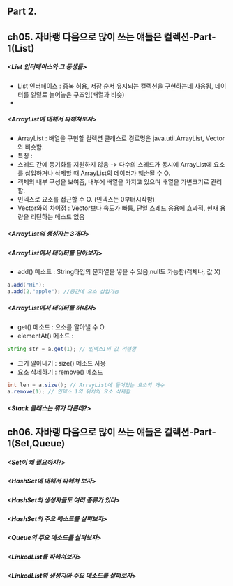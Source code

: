 ## Part 2.
## ch05. 자바랭 다음으로 많이 쓰는 얘들은 컬렉션-Part-1(List)
##### <List 인터페이스와 그 동생들>
- List 인터페이스 : 중복 허용, 저장 순서 유지되는 컬렉션을 구현하는데 사용됨, 데이터를 일렬로 늘어놓은 구조임(배열과 비슷)
-
##### <ArrayList에 대해서 파해쳐보자>
- ArrayList : 배열을 구현할 컬렉션 클래스로 경로명은 java.util.ArrayList, Vector와 비슷함.
- 특징 : 
- 스레드 간에 동기화를 지원하지 않음 -> 다수의 스레드가 동시에 ArrayList에 요소를 삽입하거나 삭제할 때 ArrayList의 데이터가 훼손될 수 O.
-  객체의 내부 구성을 보여줌, 내부에 배열을 가지고 있으며 배열을 가변크기로 관리함.
-  인덱스로 요소를 접근할 수 O. (인덱스는 0부터시작함)
-  Vector와의 차이점 : Vector보다 속도가 빠름, 단일 스레드 응용에 효과적, 현재 용량을 리턴하는 메소드 없음
   
##### <ArrayList의 생성자는 3개다>

##### <ArrayList에서 데이터를 담아보자>
- add() 메소드 : String타입의 문자열을 넣을 수 있음,null도 가능함(객체나, 값 X)
```java
a.add("Hi");
a.add(2,"apple"); //중간에 요소 삽입가능
```

##### <ArrayList에서 데이터를 꺼내자>
- get() 메소드 : 요소를 알아낼 수 O.
- elementAt() 메소드 :
```java
String str = a.get(1); // 인덱스1의 값 리턴함
```
- 크기 알아내기 : size() 메소드 사용
- 요소 삭제하기 : remove() 메소드
```java
int len = a.size(); // ArrayList에 들어있는 요소의 개수
a.remove(1); // 인덱스 1의 위치의 요소 삭제함
```
##### <Stack 클래스는 뭐가 다른데?>



## ch06. 자바랭 다음으로 많이 쓰는 얘들은 컬렉션-Part-1(Set,Queue)
##### <Set이 왜 필요하지?>

##### <HashSet에 대해서 파헤쳐 보자>

##### <HashSet의 생성자들도 여러 종류가 있다>

##### <HashSet의 주요 메소드를 살펴보자>

##### <Queue의 주요 메소드를 살펴보자>

##### <LinkedList를 파헤쳐보자>

##### <LinkedList의 생성자와 주요 메소드를 살펴보자>
